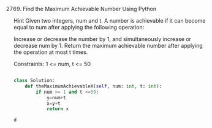 2769. Find the Maximum Achievable Number Using Python

Hint
Given two integers, num and t. A number is achievable if it can become equal to num after applying the following operation:

Increase or decrease the number by 1, and simultaneously increase or decrease num by 1.
Return the maximum achievable number after applying the operation at most t times.

Constraints:
1 <= num, t <= 50

```Python

class Solution:
    def theMaximumAchievableX(self, num: int, t: int):
        if num >= 1 and t <=50:
            y=num+t
            x=y+t
            return x

d
        
